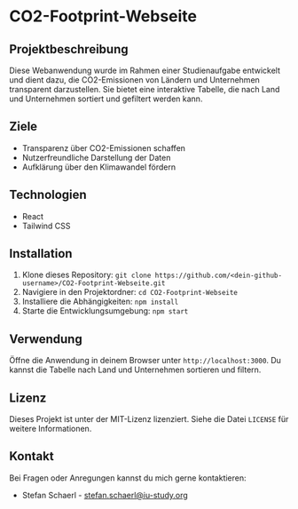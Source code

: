 # CO2-Footprint-Webseite

## Projektbeschreibung

Diese Webanwendung wurde im Rahmen einer Studienaufgabe entwickelt und dient dazu, die CO2-Emissionen von Ländern und Unternehmen transparent darzustellen. Sie bietet eine interaktive Tabelle, die nach Land und Unternehmen sortiert und gefiltert werden kann.

## Ziele

*   Transparenz über CO2-Emissionen schaffen
*   Nutzerfreundliche Darstellung der Daten
*   Aufklärung über den Klimawandel fördern

## Technologien

*   React
*   Tailwind CSS

## Installation

1.  Klone dieses Repository: `git clone https://github.com/<dein-github-username>/CO2-Footprint-Webseite.git`
2.  Navigiere in den Projektordner: `cd CO2-Footprint-Webseite`
3.  Installiere die Abhängigkeiten: `npm install`
4.  Starte die Entwicklungsumgebung: `npm start`

## Verwendung

Öffne die Anwendung in deinem Browser unter `http://localhost:3000`. Du kannst die Tabelle nach Land und Unternehmen sortieren und filtern.

## Lizenz

Dieses Projekt ist unter der MIT-Lizenz lizenziert. Siehe die Datei `LICENSE` für weitere Informationen.

## Kontakt

Bei Fragen oder Anregungen kannst du mich gerne kontaktieren:

*   Stefan Schaerl - stefan.schaerl@iu-study.org
